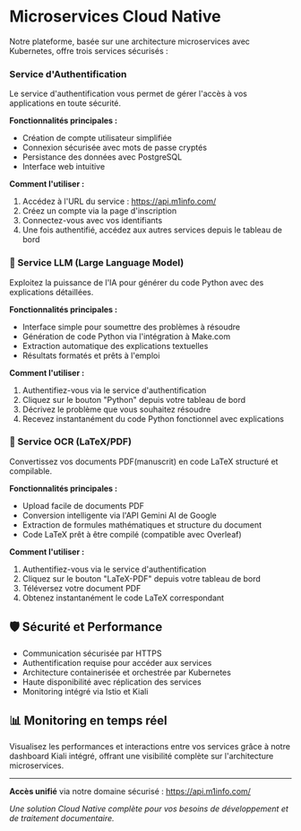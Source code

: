 
# Microservices Cloud Native

Notre plateforme, basée sur une architecture microservices avec Kubernetes, offre trois services sécurisés :

### Service d'Authentification

Le service d'authentification vous permet de gérer l'accès à vos applications en toute sécurité.

**Fonctionnalités principales :**
- Création de compte utilisateur simplifiée
- Connexion sécurisée avec mots de passe cryptés
- Persistance des données avec PostgreSQL
- Interface web intuitive

**Comment l'utiliser :**
1. Accédez à l'URL du service : https://api.m1info.com/
2. Créez un compte via la page d'inscription
3. Connectez-vous avec vos identifiants
4. Une fois authentifié, accédez aux autres services depuis le tableau de bord

### 🤖 Service LLM (Large Language Model)

Exploitez la puissance de l'IA pour générer du code Python avec des explications détaillées.

**Fonctionnalités principales :**
- Interface simple pour soumettre des problèmes à résoudre
- Génération de code Python via l'intégration à Make.com
- Extraction automatique des explications textuelles
- Résultats formatés et prêts à l'emploi

**Comment l'utiliser :**
1. Authentifiez-vous via le service d'authentification
2. Cliquez sur le bouton "Python" depuis votre tableau de bord
3. Décrivez le problème que vous souhaitez résoudre
4. Recevez instantanément du code Python fonctionnel avec explications

### 📄 Service OCR (LaTeX/PDF)

Convertissez vos documents PDF(manuscrit) en code LaTeX structuré et compilable.

**Fonctionnalités principales :**
- Upload facile de documents PDF
- Conversion intelligente via l'API Gemini AI de Google
- Extraction de formules mathématiques et structure du document
- Code LaTeX prêt à être compilé (compatible avec Overleaf)

**Comment l'utiliser :**
1. Authentifiez-vous via le service d'authentification
2. Cliquez sur le bouton "LaTeX-PDF" depuis votre tableau de bord
3. Téléversez votre document PDF
4. Obtenez instantanément le code LaTeX correspondant

## 🛡️ Sécurité et Performance

- Communication sécurisée par HTTPS
- Authentification requise pour accéder aux services
- Architecture containerisée et orchestrée par Kubernetes
- Haute disponibilité avec réplication des services
- Monitoring intégré via Istio et Kiali

## 📊 Monitoring en temps réel

Visualisez les performances et interactions entre vos services grâce à notre dashboard Kiali intégré, offrant une visibilité complète sur l'architecture microservices.

---

**Accès unifié** via notre domaine sécurisé : https://api.m1info.com/

*Une solution Cloud Native complète pour vos besoins de développement et de traitement documentaire.*
